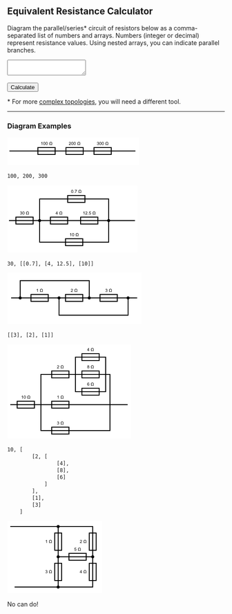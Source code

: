 <script src="js/circuitry.js"></script>
<link rel="stylesheet" href="css/index.css">

## Equivalent Resistance Calculator

Diagram the parallel/series\* circuit of resistors below as a comma-separated list of numbers and arrays. Numbers (integer or decimal) represent resistance values. Using nested arrays, you can indicate parallel branches. 

<textarea id="circuit"></textarea>
<button type="button" value="calculate" id="calculate">Calculate</button>

<p id="solution"></p>

\* For more [complex topologies](https://en.wikipedia.org/wiki/Topology_(electrical_circuits)), you will need a different tool.

---

### Diagram Examples

<img src="img/circuit1.png">

    100, 200, 300

<img src="img/circuit2.png">

    30, [[0.7], [4, 12.5], [10]]

<img src="img/circuit3.png">

    [[3], [2], [1]]

<img src="img/circuit4.png">

    10, [
            [2, [
                    [4], 
                    [8], 
                    [6]
                ]
            ], 
            [1], 
            [3]
        ]

<img src="img/circuit5.png">

No can do!

<script src="js/ui.js"></script>
